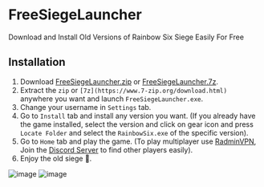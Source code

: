 # FreeSiegeLauncher
Download and Install Old Versions of Rainbow Six Siege Easily For Free

## Installation
1. Download [FreeSiegeLauncher.zip](https://github.com/JunaidIRF/FreeSiegeLauncher/releases/latest) or [FreeSiegeLauncher.7z](https://github.com/JunaidIRF/FreeSiegeLauncher/releases/latest).
2. Extract the `zip` or `[7z](https://www.7-zip.org/download.html)` anywhere you want and launch `FreeSiegeLauncher.exe`.
3. Change your username in `Settings` tab.
4. Go to `Install` tab and install any version you want. (If you already have the game installed, select the version and click on gear icon and press `Locate Folder` and select the `RainbowSix.exe` of the specific version).
5. Go to `Home` tab and play the game. (To play multiplayer use [RadminVPN](https://www.radmin-vpn.com/), Join the [Discord Server](https://discord.gg/fnVQUCyuh6) to find other players easily).
6. Enjoy the old siege 🙂.

![image](https://github.com/JunaidIRF/FreeSiegeLauncher/assets/61500818/88e7c8c9-e931-467c-9de8-1925e62270a3)
![image](https://github.com/JunaidIRF/FreeSiegeLauncher/assets/61500818/8dfa173a-34c0-4f48-b5e6-0d3b2d090321)

